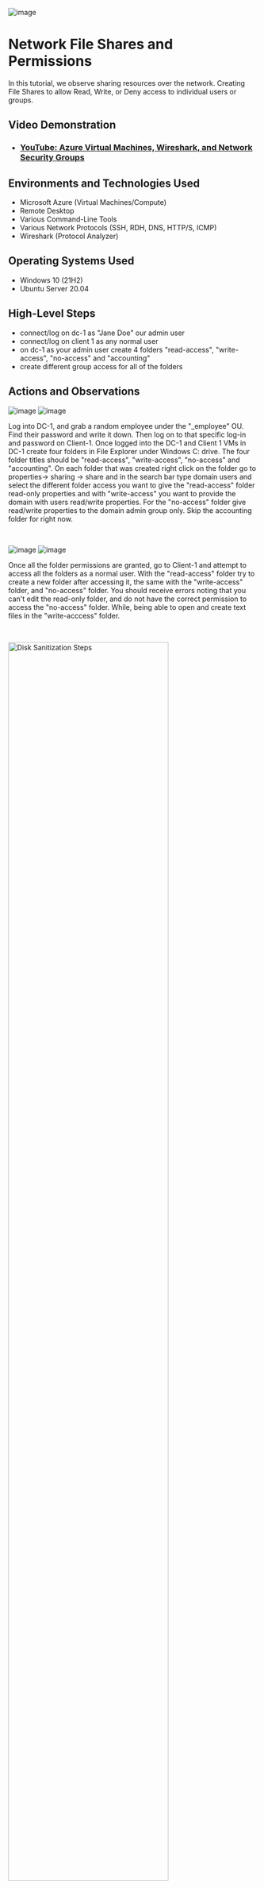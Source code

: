 
![image](https://github.com/user-attachments/assets/4af18c7d-5a55-496e-b5cb-1d8c120bde1f)



<h1>Network File Shares and Permissions </h1>
In this tutorial, we observe sharing resources over the network. Creating File Shares to allow Read, Write, or Deny access to individual users or groups.  <br />


<h2>Video Demonstration</h2>

- ### [YouTube: Azure Virtual Machines, Wireshark, and Network Security Groups](https://www.youtube.com)

<h2>Environments and Technologies Used</h2>

- Microsoft Azure (Virtual Machines/Compute)
- Remote Desktop
- Various Command-Line Tools
- Various Network Protocols (SSH, RDH, DNS, HTTP/S, ICMP)
- Wireshark (Protocol Analyzer)

<h2>Operating Systems Used </h2>

- Windows 10 (21H2)
- Ubuntu Server 20.04

<h2>High-Level Steps</h2>

- connect/log on dc-1 as "Jane Doe" our admin user
- connect/log on client 1 as any normal user
- on dc-1 as your admin user create 4 folders "read-access", "write-access", "no-access" and "accounting"
- create different group access for all of the folders

<h2>Actions and Observations</h2>

![image](https://github.com/user-attachments/assets/ed50af62-d732-483a-9246-0bb045177259)
![image](https://github.com/user-attachments/assets/f09aa3ab-dc91-4777-a4ee-811abb5bd41b)


<p>
Log into DC-1, and grab a random employee under the "_employee" OU. Find their password and write it down. Then log on to that specific log-in and password on Client-1. Once logged into the DC-1 and Client 1 VMs in DC-1 create four folders in File Explorer under Windows C: drive. The four folder titles should be "read-access", "write-access", "no-access" and "accounting". On each folder that was created right click on the folder go to properties-> sharing -> share and in the search bar type domain users and select the different folder access you want to give the "read-access" folder read-only properties and with "write-access" you want to provide the domain with users read/write properties. For the "no-access" folder give read/write properties to the domain admin group only. Skip the accounting folder for right now.
    
</p>
<br />

![image](https://github.com/user-attachments/assets/5242e0b4-8beb-4220-b523-3d5d83e680c1)
![image](https://github.com/user-attachments/assets/ea716ae5-1287-430f-ac3a-fa85414efcc4)




<p>
Once all the folder permissions are granted, go to Client-1 and attempt to access all the folders as a normal user. With the "read-access" folder try to create a new folder after accessing it, the same with the "write-access" folder, and "no-access" folder. You should receive errors noting that you can't edit the read-only folder, and do not have the correct permission to access the "no-access" folder. While, being able to open and create text files in the "write-acccess" folder.
</p>
<br />

<p>
<img src="https://i.imgur.com/DJmEXEB.png" height="80%" width="80%" alt="Disk Sanitization Steps"/>
</p>
<p>
Lorem ipsum dolor sit amet, consectetur adipiscing elit, sed do eiusmod tempor incididunt ut labore et dolore magna aliqua. Ut enim ad minim veniam, quis nostrud exercitation ullamco laboris nisi ut aliquip ex ea commodo consequat. Duis aute irure dolor in reprehenderit in voluptate velit esse cillum dolore eu fugiat nulla pariatur.
</p>
<br />
